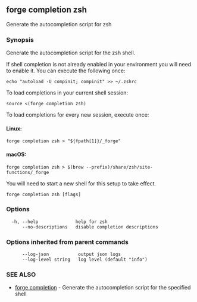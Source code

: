 ## forge completion zsh

Generate the autocompletion script for zsh

### Synopsis

Generate the autocompletion script for the zsh shell.

If shell completion is not already enabled in your environment you will need
to enable it.  You can execute the following once:

	echo "autoload -U compinit; compinit" >> ~/.zshrc

To load completions in your current shell session:

	source <(forge completion zsh)

To load completions for every new session, execute once:

#### Linux:

	forge completion zsh > "${fpath[1]}/_forge"

#### macOS:

	forge completion zsh > $(brew --prefix)/share/zsh/site-functions/_forge

You will need to start a new shell for this setup to take effect.


```
forge completion zsh [flags]
```

### Options

```
  -h, --help              help for zsh
      --no-descriptions   disable completion descriptions
```

### Options inherited from parent commands

```
      --log-json           output json logs
      --log-level string   log level (default "info")
```

### SEE ALSO

* [forge completion](forge_completion.md)	 - Generate the autocompletion script for the specified shell

